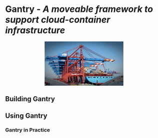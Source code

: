# Gantry - *A moveable framework to support cloud-container infrastructure*
 
<p align='center'><img align="center" src="gantry.jpg" width="50%" height="50%"></p>


## Building Gantry

## Using Gantry

### Gantry in Practice

